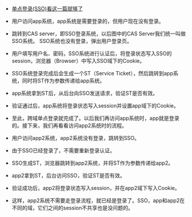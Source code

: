 * [单点登录(SSO)看这一篇就够了](https://yq.aliyun.com/articles/636281)

* 用户访问app系统，app系统是需要登录的，但用户现在没有登录。
* 跳转到CAS server，即SSO登录系统，以后图中的CAS Server我们统一叫做SSO系统。 SSO系统也没有登录，弹出用户登录页。
* 用户填写用户名、密码，SSO系统进行认证后，将登录状态写入SSO的session，浏览器（Browser）中写入SSO域下的Cookie。
* SSO系统登录完成后会生成一个ST（Service Ticket），然后跳转到app系统，同时将ST作为参数传递给app系统。
* app系统拿到ST后，从后台向SSO发送请求，验证ST是否有效。
* 验证通过后，app系统将登录状态写入session并设置app域下的Cookie。
* 至此，跨域单点登录就完成了。以后我们再访问app系统时，app就是登录的。接下来，我们再看看访问app2系统时的流程。

* 用户访问app2系统，app2系统没有登录，跳转到SSO。
* 由于SSO已经登录了，不需要重新登录认证。
* SSO生成ST，浏览器跳转到app2系统，并将ST作为参数传递给app2。
* app2拿到ST，后台访问SSO，验证ST是否有效。
* 验证成功后，app2将登录状态写入session，并在app2域下写入Cookie。
* 这样，app2系统不需要走登录流程，就已经是登录了。SSO，app和app2在不同的域，它们之间的session不共享也是没问题的。